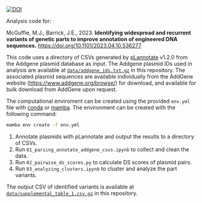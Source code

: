[![DOI](https://zenodo.org/badge/625030008.svg)](https://zenodo.org/badge/latestdoi/625030008)

Analysis code for:

McGuffie, M.J., Barrick, J.E., 2023. __Identifying widespread and recurrent variants of genetic parts to improve annotation of engineered DNA sequences.__ https://doi.org/10.1101/2023.04.10.536277

This code uses a directory of CSVs generated by [pLannotate](https://github.com/barricklab/pLannotate) v1.2.0 from the Addgene plasmid database as input. The Addgene plasmid IDs used in analysis are available at [`data/addgene_ids.txt.gz`](./data/addgene_ids.txt.gz) in this repository. The associated plasmid sequences are available individually from the AddGene website (https://www.addgene.org/browse/) for download, and available for bulk download from AddGene upon request.

The computational enviroment can be created using the provided `env.yml` file with [conda](https://docs.conda.io/en/latest/) or [mamba](https://mamba.readthedocs.io/en/latest/installation.html). The environment can be created with the following command:

```bash
mamba env create -f env.yml
```

1. Annotate plasmids with pLannotate and output the results to a directory of CSVs.
2. Run `01_parsing_annotate_addgene_csvs.ipynb` to collect and clean the data.
3. Run `02_pairwise_ds_scores.py` to calculate DS scores of plasmid pairs.
4. Run `03_analyzing_clusters.ipynb` to cluster and analyze the part variants.

The output CSV of identified variants is available at [`data/supplemental_table_1.csv.gz`](./data/supplemental_table_1.csv.gz) in this repository.
